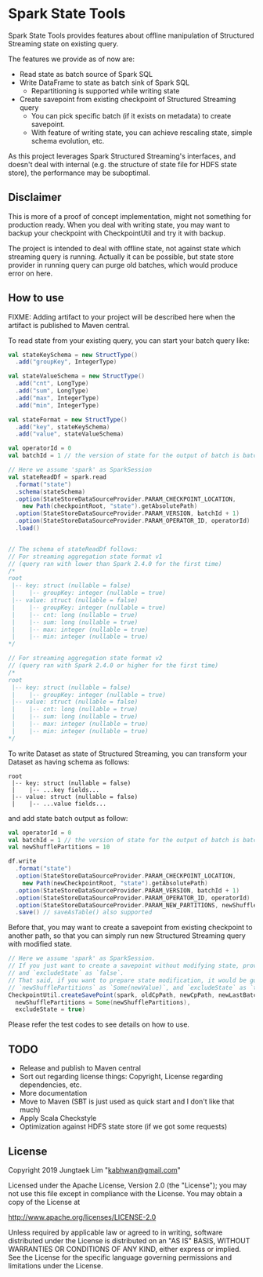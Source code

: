 # Spark State Tools

Spark State Tools provides features about offline manipulation of Structured Streaming state on existing query.

The features we provide as of now are:

* Read state as batch source of Spark SQL
* Write DataFrame to state as batch sink of Spark SQL
  * Repartitioning is supported while writing state
* Create savepoint from existing checkpoint of Structured Streaming query
  * You can pick specific batch (if it exists on metadata) to create savepoint.
  * With feature of writing state, you can achieve rescaling state, simple schema evolution, etc.

As this project leverages Spark Structured Streaming's interfaces, and doesn't deal with internal
(e.g. the structure of state file for HDFS state store), the performance may be suboptimal.

## Disclaimer

This is more of a proof of concept implementation, might not something for production ready.
When you deal with writing state, you may want to backup your checkpoint with CheckpointUtil and try it with backup.

The project is intended to deal with offline state, not against state which streaming query is running.
Actually it can be possible, but state store provider in running query can purge old batches, which would produce error on here.

## How to use

FIXME: Adding artifact to your project will be described here when the artifact is published to Maven central.

To read state from your existing query, you can start your batch query like:

```scala
val stateKeySchema = new StructType()
  .add("groupKey", IntegerType)

val stateValueSchema = new StructType()
  .add("cnt", LongType)
  .add("sum", LongType)
  .add("max", IntegerType)
  .add("min", IntegerType)

val stateFormat = new StructType()
  .add("key", stateKeySchema)
  .add("value", stateValueSchema)

val operatorId = 0
val batchId = 1 // the version of state for the output of batch is batchId + 1

// Here we assume 'spark' as SparkSession
val stateReadDf = spark.read
  .format("state")
  .schema(stateSchema)
  .option(StateStoreDataSourceProvider.PARAM_CHECKPOINT_LOCATION,
    new Path(checkpointRoot, "state").getAbsolutePath)
  .option(StateStoreDataSourceProvider.PARAM_VERSION, batchId + 1)
  .option(StateStoreDataSourceProvider.PARAM_OPERATOR_ID, operatorId)
  .load()


// The schema of stateReadDf follows:
// For streaming aggregation state format v1
// (query ran with lower than Spark 2.4.0 for the first time)
/*
root
 |-- key: struct (nullable = false)
 |    |-- groupKey: integer (nullable = true)
 |-- value: struct (nullable = false)
 |    |-- groupKey: integer (nullable = true)
 |    |-- cnt: long (nullable = true)
 |    |-- sum: long (nullable = true)
 |    |-- max: integer (nullable = true)
 |    |-- min: integer (nullable = true)
*/

// For streaming aggregation state format v2
// (query ran with Spark 2.4.0 or higher for the first time)
/*
root
 |-- key: struct (nullable = false)
 |    |-- groupKey: integer (nullable = true)
 |-- value: struct (nullable = false)
 |    |-- cnt: long (nullable = true)
 |    |-- sum: long (nullable = true)
 |    |-- max: integer (nullable = true)
 |    |-- min: integer (nullable = true)
*/
```

To write Dataset as state of Structured Streaming, you can transform your Dataset as having schema as follows:

```text
root
 |-- key: struct (nullable = false)
 |    |-- ...key fields...
 |-- value: struct (nullable = false)
 |    |-- ...value fields...
```

and add state batch output as follow:

```scala
val operatorId = 0
val batchId = 1 // the version of state for the output of batch is batchId + 1
val newShufflePartitions = 10

df.write
  .format("state")
  .option(StateStoreDataSourceProvider.PARAM_CHECKPOINT_LOCATION,
    new Path(newCheckpointRoot, "state").getAbsolutePath)
  .option(StateStoreDataSourceProvider.PARAM_VERSION, batchId + 1)
  .option(StateStoreDataSourceProvider.PARAM_OPERATOR_ID, operatorId)
  .option(StateStoreDataSourceProvider.PARAM_NEW_PARTITIONS, newShufflePartitions)
  .save() // saveAsTable() also supported
```

Before that, you may want to create a savepoint from existing checkpoint to another path, so that you can simply 
run new Structured Streaming query with modified state.

```scala
// Here we assume 'spark' as SparkSession.
// If you just want to create a savepoint without modifying state, provide `newShufflePartitions` as `None`,
// and `excludeState` as `false`.
// That said, if you want to prepare state modification, it would be good to create a savepoint with providing
// `newShufflePartitions` as `Some(newValue)`, and `excludeState` as `true` (to avoid unnecessary copy for state)
CheckpointUtil.createSavePoint(spark, oldCpPath, newCpPath, newLastBatchId,
  newShufflePartitions = Some(newShufflePartitions),
  excludeState = true)
```

Please refer the test codes to see details on how to use.

## TODO

* Release and publish to Maven central
* Sort out regarding license things: Copyright, License regarding dependencies, etc.
* More documentation
* Move to Maven (SBT is just used as quick start and I don't like that much)
* Apply Scala Checkstyle
* Optimization against HDFS state store (if we got some requests)

## License

Copyright 2019 Jungtaek Lim "<kabhwan@gmail.com>"

Licensed under the Apache License, Version 2.0 (the "License");
you may not use this file except in compliance with the License.
You may obtain a copy of the License at

http://www.apache.org/licenses/LICENSE-2.0

Unless required by applicable law or agreed to in writing, software
distributed under the License is distributed on an "AS IS" BASIS,
WITHOUT WARRANTIES OR CONDITIONS OF ANY KIND, either express or implied.
See the License for the specific language governing permissions and
limitations under the License. 
